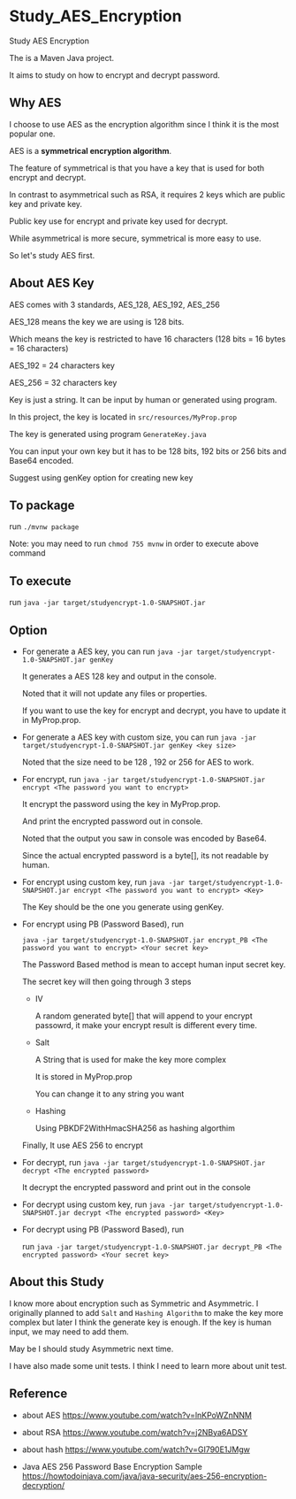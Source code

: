# Study_AES_Encryption
Study AES Encryption

The is a Maven Java project.

It aims to study on how to encrypt and decrypt password.

## Why AES

I choose to use AES as the encryption algorithm since I think it is the most popular one.

AES is a __symmetrical encryption algorithm__. 

The feature of symmetrical is that you have a key that is used for both encrypt and decrypt.

In contrast to asymmetrical such as RSA, it requires 2 keys which are public key and private key. 

Public key use for encrypt and private key used for decrypt.

While asymmetrical is more secure, symmetrical is more easy to use.

So let's study AES first.

## About AES Key

AES comes with 3 standards, AES_128, AES_192, AES_256

AES_128 means the key we are using is 128 bits. 

Which means the key is restricted to have 16 characters (128 bits = 16 bytes = 16 characters)

AES_192 = 24 characters key

AES_256 = 32 characters key


Key is just a string. It can be input by human or generated using program.

In this project, the key is located in `src/resources/MyProp.prop`

The key is generated using program `GenerateKey.java`

You can input your own key but it has to be 128 bits, 192 bits or 256 bits and Base64 encoded.

Suggest using genKey option for creating new key


## To package
  run `./mvnw package`

  Note: you may need to run `chmod 755 mvnw` in order to execute above command

## To execute
  run `java -jar target/studyencrypt-1.0-SNAPSHOT.jar`

## Option
  - For generate a AES key, you can run `java -jar target/studyencrypt-1.0-SNAPSHOT.jar genKey`
    
    It generates a AES 128 key and output in the console.
    
    Noted that it will not update any files or properties.
    
    If you want to use the key for encrypt and decrypt, you have to update it in MyProp.prop.

  - For generate a AES key with custom size, you can run `java -jar target/studyencrypt-1.0-SNAPSHOT.jar genKey <key size>`

    Noted that the size need to be 128 , 192 or 256 for AES to work.
  
  - For encrypt, run `java -jar target/studyencrypt-1.0-SNAPSHOT.jar encrypt <The password you want to encrypt>`

    It encrypt the password using the key in MyProp.prop.

    And print the encrypted password out in console.

    Noted that the output you saw in console was encoded by Base64.

    Since the actual encrypted password is a byte[], its not readable by human.

  - For encrypt using custom key, run `java -jar target/studyencrypt-1.0-SNAPSHOT.jar encrypt <The password you want to encrypt> <Key>`

    The Key should be the one you generate using genKey.
  
  - For encrypt using PB (Password Based), run
  
    `java -jar target/studyencrypt-1.0-SNAPSHOT.jar encrypt_PB <The password you want to encrypt> <Your secret key>`

    The Password Based method is mean to accept human input secret key.
  
    The secret key will then going through 3 steps 
      - IV
      
        A random generated byte[] that will append to your encrypt passowrd, it make your encrypt result is different every time.
        
      - Salt
  
        A String that is used for make the key more complex
  
        It is stored in MyProp.prop
  
        You can change it to any string you want
      
      - Hashing
  
        Using PBKDF2WithHmacSHA256 as hashing algorthim
      
    Finally, It use AES 256 to encrypt
  
  - For decrypt, run `java -jar target/studyencrypt-1.0-SNAPSHOT.jar decrypt <The encrypted password>`

    It decrypt the encrypted password and print out in the console

  - For decrypt using custom key, run `java -jar target/studyencrypt-1.0-SNAPSHOT.jar decrypt <The encrypted password> <Key>`

  - For decrypt using PB (Password Based), run

    run `java -jar target/studyencrypt-1.0-SNAPSHOT.jar decrypt_PB <The encrypted password> <Your secret key>`

## About this Study
  I know more about encryption such as Symmetric and Asymmetric.
  I originally planned to add `Salt` and `Hashing Algorithm` to make the key more complex but later I think the generate key is enough.
  If the key is human input, we may need to add them.

  May be I should study Asymmetric next time.

  I have also made some unit tests. I think I need to learn more about unit test.

## Reference

  - about AES
  https://www.youtube.com/watch?v=lnKPoWZnNNM

  - about RSA
  https://www.youtube.com/watch?v=j2NBya6ADSY	

  - about hash
  https://www.youtube.com/watch?v=GI790E1JMgw
  
  - Java AES 256 Password Base Encryption Sample
  https://howtodoinjava.com/java/java-security/aes-256-encryption-decryption/
